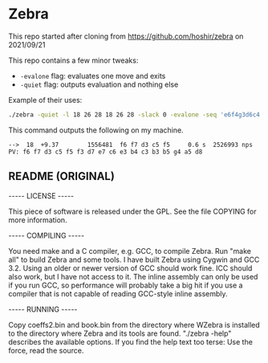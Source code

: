 # Zebra

This repo started after cloning from https://github.com/hoshir/zebra on 2021/09/21

This repo contains a few minor tweaks:
- `-evalone` flag: evaluates one move and exits
- `-quiet` flag: outputs evaluation and nothing else

Example of their uses:

```sh
./zebra -quiet -l 18 26 28 18 26 28 -slack 0 -evalone -seq 'e6f4g3d6c4'
```

This command outputs the following on my machine.

```
-->  18  +9.37        1556481  f6 f7 d3 c5 f5     0.6 s  2526993 nps
PV: f6 f7 d3 c5 f5 f3 d7 e7 c6 e3 b4 c3 b3 b5 g4 a5 d8
```

## README (ORIGINAL)
----- LICENSE -----

This piece of software is released under the GPL.
See the file COPYING for more information.

----- COMPILING -----

You need make and a C compiler, e.g. GCC, to compile Zebra.  Run "make all"
to build Zebra and some tools.  I have built Zebra using Cygwin and GCC 3.2.
Using an older or newer version of GCC should work fine.  ICC should also
work, but I have not access to it.  The inline assembly can only be used
if you run GCC, so performance will probably take a big hit if you use a
compiler that is not capable of reading GCC-style inline assembly.

----- RUNNING -----

Copy coeffs2.bin and book.bin from the directory where WZebra is installed
to the directory where Zebra and its tools are found.
"./zebra -help" describes the available options.  If you find the help text
too terse: Use the force, read the source.
